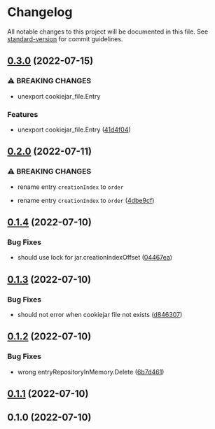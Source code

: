 # Changelog

All notable changes to this project will be documented in this file. See [standard-version](https://github.com/conventional-changelog/standard-version) for commit guidelines.

## [0.3.0](https://github.com/NateScarlet/cookiejar/compare/v0.2.0...v0.3.0) (2022-07-15)


### ⚠ BREAKING CHANGES

* unexport cookiejar_file.Entry

### Features

* unexport cookiejar_file.Entry ([41d4f04](https://github.com/NateScarlet/cookiejar/commit/41d4f04228d3dd11016227d5a0bb0b4792dc8a70))

## [0.2.0](https://github.com/NateScarlet/cookiejar/compare/v0.1.4...v0.2.0) (2022-07-11)

### ⚠ BREAKING CHANGES

- rename entry `creationIndex` to `order`

- rename entry `creationIndex` to `order` ([4dbe9cf](https://github.com/NateScarlet/cookiejar/commit/4dbe9cfdb64dc96034067cdb3f70713917f1c790))

## [0.1.4](https://github.com/NateScarlet/cookiejar/compare/v0.1.3...v0.1.4) (2022-07-10)

### Bug Fixes

- should use lock for jar.creationIndexOffset ([04467ea](https://github.com/NateScarlet/cookiejar/commit/04467eaa3ac22260308ee692155a238c2d28f0b8))

## [0.1.3](https://github.com/NateScarlet/cookiejar/compare/v0.1.2...v0.1.3) (2022-07-10)

### Bug Fixes

- should not error when cookiejar file not exists ([d846307](https://github.com/NateScarlet/cookiejar/commit/d8463077e5f338a037a709f2dae417623163e221))

## [0.1.2](https://github.com/NateScarlet/cookiejar/compare/v0.1.1...v0.1.2) (2022-07-10)

### Bug Fixes

- wrong entryRepositoryInMemory.Delete ([6b7d461](https://github.com/NateScarlet/cookiejar/commit/6b7d461d74c3fb1464ea9e145276de16dccd4d6b))

## [0.1.1](https://github.com/NateScarlet/cookiejar/compare/v0.1.0...v0.1.1) (2022-07-10)

## 0.1.0 (2022-07-10)

<!-- markdownlint-configure-file { "MD024": { "allow_different_nesting": true } } -->
